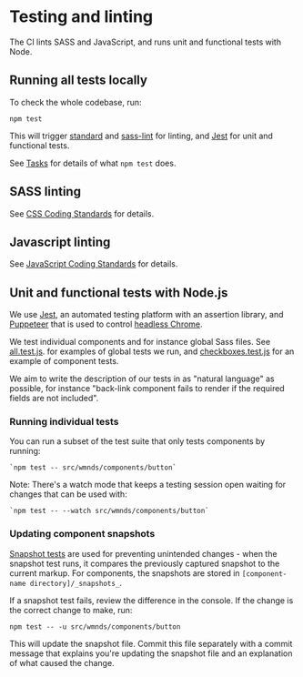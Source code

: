 # Testing and linting

The CI lints SASS and JavaScript, and runs unit and functional tests with Node.

## Running all tests locally

To check the whole codebase, run:

```
npm test
```

This will trigger [standard](https://github.com/standard/standard) and [sass-lint](https://github.com/sasstools/sass-lint) for linting, and [Jest](https://github.com/facebook/jest) for unit and functional tests.

See [Tasks](tasks.md) for details of what `npm test` does.

## SASS linting

See [CSS Coding Standards](coding-standards/css.md#linting) for details.

## Javascript linting

See [JavaScript Coding Standards](coding-standards/js.md#formatting-and-linting) for details.

## Unit and functional tests with Node.js

We use [Jest](https://jestjs.io/), an automated testing platform with an assertion library, and [Puppeteer](https://pptr.dev/) that is used to control [headless Chrome](https://developers.google.com/web/updates/2017/04/headless-chrome).

We test individual components and for instance global Sass files. See [all.test.js](../../src/wmnds/all.test.js). for examples of global tests we run, and [checkboxes.test.js](../../src/wmnds/components/checkboxes/checkboxes.test.js) for an example of component tests.

We aim to write the description of our tests in as "natural language" as possible, for instance "back-link component fails to render if the required fields are not included".

### Running individual tests

You can run a subset of the test suite that only tests components by running:

    `npm test -- src/wmnds/components/button`

Note: There's a watch mode that keeps a testing session open waiting for changes that can be used with:

    `npm test -- --watch src/wmnds/components/button`

### Updating component snapshots

[Snapshot tests](https://facebook.github.io/jest/docs/en/snapshot-testing.html) are used for preventing unintended changes - when the snapshot test runs, it compares the previously captured snapshot to the current markup. For components, the snapshots are stored in `[component-name directory]/_snapshots_`.

If a snapshot test fails, review the difference in the console. If the change is the correct change to make, run:

`npm test -- -u src/wmnds/components/button`

This will update the snapshot file. Commit this file separately with a commit message that explains you're updating the snapshot file and an explanation of what caused the change.
